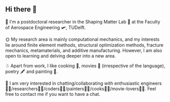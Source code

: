 ## Hi there 👋

💼 I'm a postdoctoral researcher in the Shaping Matter Lab 🔬 at the Faculty of Aerospace Engineering 🛩, TUDelft. 

🌞 My research area is mainly computational mechanics, and my interests lie around finite element methods, structural optimization methods, fracture mechanics, metamaterials, and additive manufacturing. However, I am also open to learning and delving deeper into a new area. 

☃ Apart from work, I like cooking 🍳, movies 🎥 (irrespective of the language), poetry 🖋 and painting 🎨. 

👻 I am very interested in chatting/collaborating with enthusiastic engineers🧑‍🏭/researchers🧑‍🔬/coders👨‍💻/painters👨‍🎨/cooks🧑‍🍳/movie-lovers🕵️‍♀️.  Feel free to contact me if you want to have a chat.
